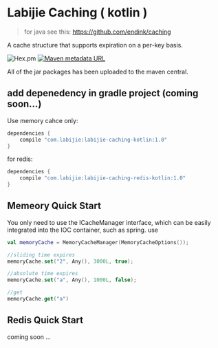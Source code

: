 # Labijie Caching ( kotlin )
>for java see this: https://github.com/endink/caching

A cache structure that supports expiration on a per-key basis.


![Hex.pm](https://img.shields.io/hexpm/l/plug.svg)
[![Maven metadata URL](https://img.shields.io/maven-metadata/v/http/central.maven.org/maven2/com/labijie/labijie-caching-kotlin/maven-metadata.xml.svg)](http://central.maven.org/maven2/com/labijie/labijie-caching)

All of the jar packages has been uploaded to the maven central.


## add depenedency in gradle project (coming soon...)

Use memory cahce only:
```groovy
dependencies {
    compile "com.labijie:labijie-caching-kotlin:1.0"
}
```

for redis:
```groovy
dependencies {
    compile "com.labijie:labijie-caching-redis-kotlin:1.0"
}
```

## Memeory Quick Start
You only need to use the ICacheManager interface, which can be easily integrated into the IOC container, such as spring.
use 

```kotlin
val memoryCache = MemoryCacheManager(MemoryCacheOptions());

//sliding time expires
memoryCache.set("2", Any(), 3000L, true);

//absolute time expires
memoryCache.set("a", Any(), 1000L, false);

//get
memoryCache.get("a")

```


## Redis Quick Start
coming soon ...

